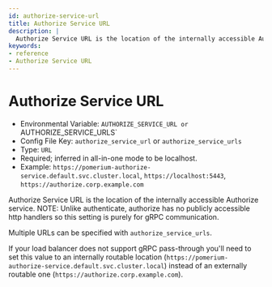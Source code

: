 ```yaml
---
id: authorize-service-url
title: Authorize Service URL
description: |
  Authorize Service URL is the location of the internally accessible Authorize service.
keywords:
- reference
- Authorize Service URL
---
```



# Authorize Service URL
- Environmental Variable: `AUTHORIZE_SERVICE_URL or `AUTHORIZE_SERVICE_URLS`
- Config File Key: `authorize_service_url` or `authorize_service_urls`
- Type: `URL`
- Required; inferred in all-in-one mode to be localhost.
- Example: `https://pomerium-authorize-service.default.svc.cluster.local`, `https://localhost:5443`, `https://authorize.corp.example.com`

Authorize Service URL is the location of the internally accessible Authorize service. NOTE: Unlike authenticate, authorize has no publicly accessible http handlers so this setting is purely for gRPC communication.

Multiple URLs can be specified with `authorize_service_urls`.

If your load balancer does not support gRPC pass-through you'll need to set this value to an internally routable location (`https://pomerium-authorize-service.default.svc.cluster.local`) instead of an externally routable one (`https://authorize.corp.example.com`).

